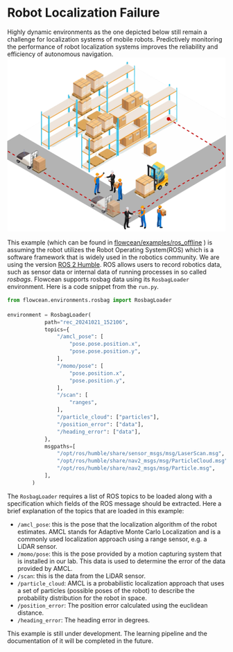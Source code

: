 # Robot Localization Failure

Highly dynamic environments as the one depicted below still remain a challenge for localization systems of mobile robots.
Predictively monitoring the performance of robot localization systems improves the reliability and efficiency of autonomous navigation.
![Predictively monitoring the performance of a robot localization system in a challenging environment](./images/localization_example.png)

This example (which can be found in [flowcean/examples/ros_offline](https://github.com/flowcean/flowcean/tree/main/examples/robot_localization_failure)
) is assuming the robot utilizes the Robot Operating System(ROS) which is a software framework that is widely used in the robotics community. We are using the version [ROS 2 Humble](https://docs.ros.org/en/humble/index.html).
ROS allows users to record robotics data, such as sensor data or internal data of running processes in so called *rosbags*. Flowcean supports rosbag data using its `RosbagLoader` environment. Here is a code snippet from the `run.py`.

```python
from flowcean.environments.rosbag import RosbagLoader

environment = RosbagLoader(
            path="rec_20241021_152106",
            topics={
                "/amcl_pose": [
                    "pose.pose.position.x",
                    "pose.pose.position.y",
                ],
                "/momo/pose": [
                    "pose.position.x",
                    "pose.position.y",
                ],
                "/scan": [
                    "ranges",
                ],
                "/particle_cloud": ["particles"],
                "/position_error": ["data"],
                "/heading_error": ["data"],
            },
            msgpaths=[
                "/opt/ros/humble/share/sensor_msgs/msg/LaserScan.msg",
                "/opt/ros/humble/share/nav2_msgs/msg/ParticleCloud.msg",
                "/opt/ros/humble/share/nav2_msgs/msg/Particle.msg",
            ],
        )
```

The `RosbagLoader` requires a list of ROS topics to be loaded along with a specification which fields of the ROS message should be extracted. Here a brief explanation of the topics that are loaded in this example:

- `/amcl_pose`: this is the pose that the localization algorithm of the robot estimates. AMCL stands for Adaptive Monte Carlo Localization and is a commonly used localization approach using a range sensor, e.g. a LiDAR sensor.
- `/momo/pose`: this is the pose provided by a motion capturing system that is installed in our lab. This data is used to determine the error of the data provided by AMCL.
- `/scan`: this is the data from the LiDAR sensor.
- `/particle_cloud`: AMCL is a probabilistic localization approach that uses a set of particles (possible poses of the robot) to describe the probability distribution for the robot in space.
- `/position_error`: The position error calculated using the euclidean distance.
- `/heading_error`: The heading error in degrees.

This example is still under development. The learning pipeline and the documentation of it will be completed in the future.

